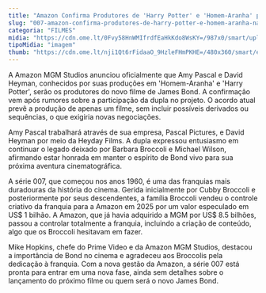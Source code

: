 ```yaml
---
title: "Amazon Confirma Produtores de 'Harry Potter' e 'Homem-Aranha' para Novo Filme de James Bond"
slug: "007-amazon-confirma-produtores-de-harry-potter-e-homem-aranha-na-franquia"
categoria: "FILMES"
midia: "https://cdn.ome.lt/0Fvy58HnWMIfrdfEaHkKdo8WsKY=/987x0/smart/uploads/conteudo/fotos/007_TSjG2SR.jpg"
tipoMidia: "imagem"
thumb: "https://cdn.ome.lt/nji1Qt6rFidaaO_9HzleFHmPKHE=/480x360/smart/extras/conteudos/007-bond_6gThgwo_VcglSop.jpg"
---
```


A Amazon MGM Studios anunciou oficialmente que Amy Pascal e David Heyman, conhecidos por suas produções em 'Homem-Aranha' e 'Harry Potter', serão os produtores do novo filme de James Bond. A confirmação vem após rumores sobre a participação da dupla no projeto. O acordo atual prevê a produção de apenas um filme, sem incluir possíveis derivados ou sequências, o que exigiria novas negociações.

Amy Pascal trabalhará através de sua empresa, Pascal Pictures, e David Heyman por meio da Heyday Films. A dupla expressou entusiasmo em continuar o legado deixado por Barbara Broccoli e Michael Wilson, afirmando estar honrada em manter o espírito de Bond vivo para sua próxima aventura cinematográfica.

A série 007, que começou nos anos 1960, é uma das franquias mais duradouras da história do cinema. Gerida inicialmente por Cubby Broccoli e posteriormente por seus descendentes, a família Broccoli vendeu o controle criativo da franquia para a Amazon em 2025 por um valor especulado em US$ 1 bilhão. A Amazon, que já havia adquirido a MGM por US$ 8.5 bilhões, passou a controlar totalmente a franquia, incluindo a criação de conteúdo, algo que os Broccoli hesitavam em fazer.

Mike Hopkins, chefe do Prime Video e da Amazon MGM Studios, destacou a importância de Bond no cinema e agradeceu aos Broccolis pela dedicação à franquia. Com a nova gestão da Amazon, a série 007 está pronta para entrar em uma nova fase, ainda sem detalhes sobre o lançamento do próximo filme ou quem será o novo James Bond.